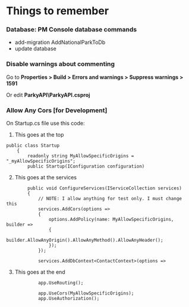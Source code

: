 # Things to remember
### Database: PM Console database commands
* add-migration AddNationalParkToDb
* update database

### Disable warnings about commenting
Go to **Properties > Build > Errors and warnings > Suppress warnings > 1591**

Or edit **ParkyAPI\ParkyAPI.csproj**

### Allow Any Cors [for Development]
On Startup.cs file use this code:

1. This goes at the top
```
public class Startup
    {
        readonly string MyAllowSpecificOrigins = "_myAllowSpecificOrigins";
        public Startup(IConfiguration configuration)
```

2. This goes at the services
```
        public void ConfigureServices(IServiceCollection services)
        {
            // NOTE: I allow anything for test only. I must change this
            services.AddCors(options =>
            {
                options.AddPolicy(name: MyAllowSpecificOrigins, builder =>
                {
                    builder.AllowAnyOrigin().AllowAnyMethod().AllowAnyHeader();
                });
            });

            services.AddDbContext<ContactContext>(options =>
```

3. This goes at the end
```
            app.UseRouting();

            app.UseCors(MyAllowSpecificOrigins);
            app.UseAuthorization();
```
